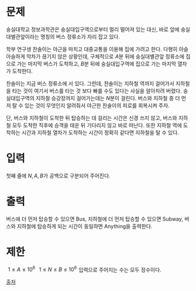 # 문제

숭실대학교 정보과학관은 숭실대입구역으로부터 멀리 떨어져 있는 대신, 바로 앞에 숭실대별관앞이라는 명칭의 버스 정류소가 자리 잡고 있다.

학부 연구생 찬솔이는 야근을 마치고 대중교통을 이용해 집에 가려고 한다. 다행히 아슬아슬하게 막차가 끊기지 않은 상황인데, 구체적으로 
$A$분 뒤에 숭실대별관앞 정류소에 집으로 가는 마지막 버스가 도착하고, 
$B$분 뒤에 숭실대입구역에 집으로 가는 마지막 열차가 도착한다.

찬솔이는 지금 버스 정류소에 서 있다. 그런데, 찬솔이는 지하철 역까지 걸어가서 지하철을 타는 것이 여기서 버스를 타는 것 보다 빠를 수도 있다는 사실을 알아차려 버렸다. 숭실대입구역의 지하철 승강장까지 걸어가는데는 
$N$분이 걸린다. 버스와 지하철 중 더 먼저 탈 수 있는 것이 무엇인지 알려줘서 야근한 찬솔이의 피로를 회복시켜 주자.

단, 버스와 지하철이 도착한 뒤 탑승하는 데 걸리는 시간은 신경 쓰지 않고, 버스와 지하철 모두 도착한 직후에 승객을 태운 뒤 기다리지 않고 바로 떠난다. 또한 지하철 역에 도착하는 시간과 지하철 열차가 도착하는 시간이 정확히 같다면 지하철을 탈 수 있다.

# 입력

첫째 줄에 
$N,A,B$가 공백으로 구분되어 주어진다.

# 출력

버스에 더 먼저 탑승할 수 있으면 Bus, 지하철에 더 먼저 탑승할 수 있으면 Subway, 버스와 지하철에 탑승하게 되는 시간이 동일하면 Anything을 출력한다.

# 제한
 
$1\leq A\leq 10^6$ 
 
$1\leq N\leq B\leq 10^6$ 
입력으로 주어지는 수는 모두 정수이다.

[출처](https://www.acmicpc.net/problem/28113)
